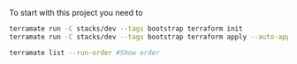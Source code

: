 To start with this project you need to 

```bash
terramate run -C stacks/dev --tags bootstrap terraform init
terramate run -C stacks/dev --tags bootstrap terraform apply --auto-approve
```


```bash
terramate list --run-order #Show order
```